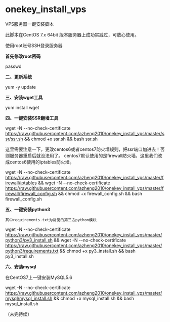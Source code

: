 # onekey_install_vps

VPS服务器一键安装脚本

此脚本在CentOS 7.x 64bit 版本服务器上成功实践过，可放心使用。

使用root账号SSH登录服务器

**首先修改root密码**

passwd

**二、更新系统**

yum -y update

**三、安装wget工具**

yum install wget

**四、一键安装SSR翻墙工具**

wget -N --no-check-certificate https://raw.githubusercontent.com/azheng2010/onekey_install_vps/master/ssr/ssr.sh && chmod +x ssr.sh && bash ssr.sh

这里需要注意一下，更改centos6或者centos7防火墙规则，把ssr端口加进去！否则服务器重启后就没法用了。
centos7默认使用的是firewall防火墙，这里我们改成centos6使用的iptables防火墙。

wget -N --no-check-certificate https://raw.githubusercontent.com/azheng2010/onekey_install_vps/master/firewall/iptables && wget -N --no-check-certificate https://raw.githubusercontent.com/azheng2010/onekey_install_vps/master/firewall/firewall_config.sh && chmod +x firewall_config.sh && bash firewall_config.sh

**五、一键安装python3**

`其中requirements.txt为常见的第三方python模块`

wget -N --no-check-certificate https://raw.githubusercontent.com/azheng2010/onekey_install_vps/master/python3/py3_install.sh && wget -N --no-check-certificate https://raw.githubusercontent.com/azheng2010/onekey_install_vps/master/python3/requirements.txt && chmod +x py3_install.sh && bash py3_install.sh

**六、安装mysql**

在CentOS7上一键安装MySQL5.6

wget -N --no-check-certificate https://raw.githubusercontent.com/azheng2010/onekey_install_vps/master/mysql/mysql_install.sh  && chmod +x mysql_install.sh && bash mysql_install.sh

（未完待续）
